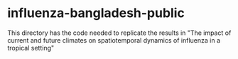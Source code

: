 # influenza-bangladesh-public
This directory has the code needed to replicate the results in "The impact of current and future climates on spatiotemporal dynamics of influenza in a tropical setting"
